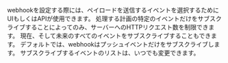 webhookを設定する際には、ペイロードを送信するイベントを選択するためにUIもしくはAPIが使用できます。 処理する計画の特定のイベントだけをサブスクライブすることによってのみ、サーバーへのHTTPリクエスト数を制限できます。 現在、そして未来のすべてのイベントをサブスクライブすることもできます。 デフォルトでは、webhookはプッシュイベントだけをサブスクライブします。 サブスクライブするイベントのリストは、いつでも変更できます。
